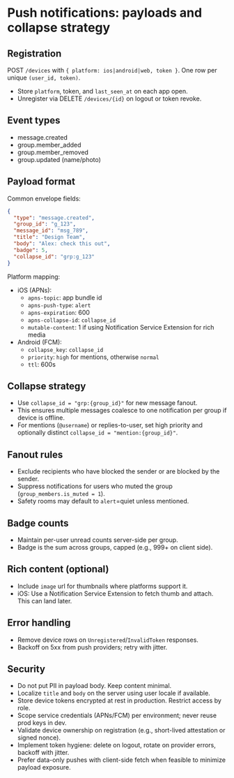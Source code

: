 # Push notifications: payloads and collapse strategy

## Registration

POST `/devices` with `{ platform: ios|android|web, token }`. One row per unique `(user_id, token)`.

- Store `platform`, token, and `last_seen_at` on each app open.
- Unregister via DELETE `/devices/{id}` on logout or token revoke.

## Event types

- message.created
- group.member_added
- group.member_removed
- group.updated (name/photo)

## Payload format

Common envelope fields:

```json
{
  "type": "message.created",
  "group_id": "g_123",
  "message_id": "msg_789",
  "title": "Design Team",
  "body": "Alex: check this out",
  "badge": 5,
  "collapse_id": "grp:g_123"
}
```

Platform mapping:

- iOS (APNs):
  - `apns-topic`: app bundle id
  - `apns-push-type`: `alert`
  - `apns-expiration`: 600
  - `apns-collapse-id`: `collapse_id`
  - `mutable-content`: 1 if using Notification Service Extension for rich media
- Android (FCM):
  - `collapse_key`: `collapse_id`
  - `priority`: `high` for mentions, otherwise `normal`
  - `ttl`: 600s

## Collapse strategy

- Use `collapse_id = "grp:{group_id}"` for new message fanout.
- This ensures multiple messages coalesce to one notification per group if device is offline.
- For mentions (`@username`) or replies-to-user, set high priority and optionally distinct `collapse_id = "mention:{group_id}"`.

## Fanout rules

- Exclude recipients who have blocked the sender or are blocked by the sender.
- Suppress notifications for users who muted the group (`group_members.is_muted = 1`).
- Safety rooms may default to `alert`=quiet unless mentioned.

## Badge counts

- Maintain per-user unread counts server-side per group.
- Badge is the sum across groups, capped (e.g., 999+ on client side).

## Rich content (optional)

- Include `image` url for thumbnails where platforms support it.
- iOS: Use a Notification Service Extension to fetch thumb and attach. This can land later.

## Error handling

- Remove device rows on `Unregistered`/`InvalidToken` responses.
- Backoff on 5xx from push providers; retry with jitter.

## Security

- Do not put PII in payload body. Keep content minimal.
- Localize `title` and `body` on the server using user locale if available.
- Store device tokens encrypted at rest in production. Restrict access by role.
- Scope service credentials (APNs/FCM) per environment; never reuse prod keys in dev.
- Validate device ownership on registration (e.g., short-lived attestation or signed nonce).
- Implement token hygiene: delete on logout, rotate on provider errors, backoff with jitter.
- Prefer data-only pushes with client-side fetch when feasible to minimize payload exposure.